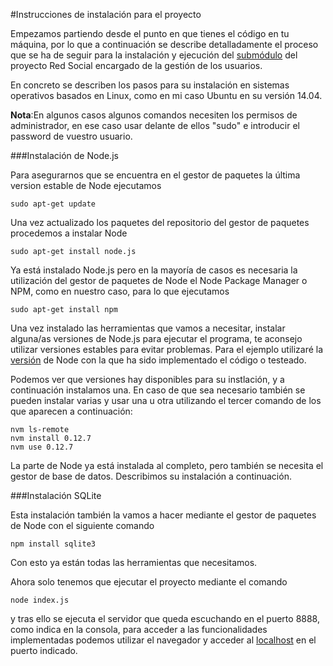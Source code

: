 #Instrucciones de instalación para el proyecto

Empezamos partiendo desde el punto en que tienes el código en tu máquina, por lo que a continuación se describe detalladamente el proceso que se ha de seguir para la instalación y ejecución del [submódulo](https://github.com/alcasla/ProyectoCloudComputing/blob/master/README.md) del proyecto Red Social encargado de la gestión de los usuarios.

En concreto se describen los pasos para su instalación en sistemas operativos basados en Linux, como en mi caso Ubuntu en su versión 14.04.

**Nota**:En algunos casos algunos comandos necesiten los permisos de administrador, en ese caso usar delante de ellos "sudo" e introducir el password de vuestro usuario.

###Instalación de Node.js

Para asegurarnos que se encuentra en el gestor de paquetes la última version estable de Node ejecutamos

`sudo apt-get update`

Una vez actualizado los paquetes del repositorio del gestor de paquetes procedemos a instalar Node

`sudo apt-get install node.js`

Ya está instalado Node.js pero en la mayoría de casos es necesaria la utilización del gestor de paquetes de Node el Node Package Manager o NPM, como en nuestro caso, para lo que ejecutamos

`sudo apt-get install npm`

Una vez instalado las herramientas que vamos a necesitar, instalar alguna/as versiones de Node.js para ejecutar el programa, te aconsejo utilizar versiones estables para evitar problemas. Para el ejemplo utilizaré la [versión](https://travis-ci.org/alcasla/ProyectoCloudComputing) de Node con la que ha sido implementado el código o testeado.

Podemos ver que versiones hay disponibles para su instlación, y a continuación instalamos una. En caso de que sea necesario también se pueden instalar varias y usar una u otra utilizando el tercer comando de los que aparecen a continuación:

```
nvm ls-remote
nvm install 0.12.7
nvm use 0.12.7
```

La parte de Node ya está instalada al completo, pero también se necesita el gestor de base de datos. Describimos su instalación a continuación.

###Instalación SQLite

Esta instalación también la vamos a hacer mediante el gestor de paquetes de Node con el siguiente comando

`npm install sqlite3`

Con esto ya están todas las herramientas que necesitamos.


Ahora solo tenemos que ejecutar el proyecto mediante el comando

`node index.js`

y tras ello se ejecuta el servidor que queda escuchando en el puerto 8888, como indica en la consola, para acceder a las funcionalidades implementadas podemos utilizar el navegador y acceder al [localhost](http://localhost:8888/) en el puerto indicado.